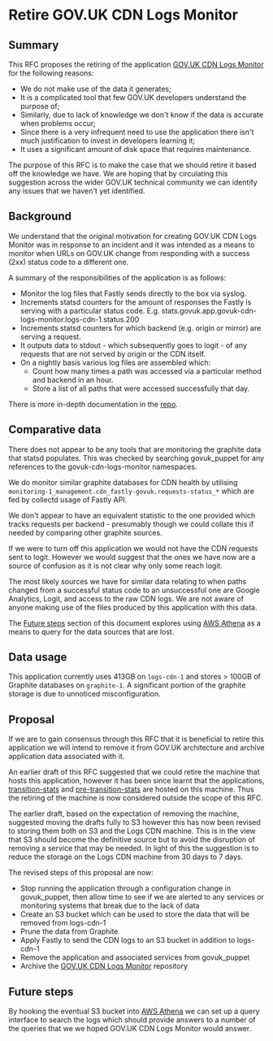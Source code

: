 # Retire GOV.UK CDN Logs Monitor

## Summary

This RFC proposes the retiring of the application
[GOV.UK CDN Logs Monitor][cdn-logs-repo] for the following reasons:

- We do not make use of the data it generates;
- It is a complicated tool that few GOV.UK developers understand the purpose of;
- Similarly, due to lack of knowledge we don't know if the data is accurate
  when problems occur;
- Since there is a very infrequent need to use the application there isn't
  much justification to invest in developers learning it;
- It uses a significant amount of disk space that requires maintenance.

The purpose of this RFC is to make the case that we should retire it based off
the knowledge we have. We are hoping that by circulating this suggestion
across the wider GOV.UK technical community we can identify any issues that
we haven't yet identified.

## Background

We understand that the original motivation for creating GOV.UK CDN Logs Monitor
was in response to an incident and it was intended as a means to monitor
when URLs on GOV.UK change from responding with a success (2xx) status code to a
different one.

A summary of the responsibilities of the application is as follows:

- Monitor the log files that Fastly sends directly to the box via syslog.
- Increments statsd counters for the amount of responses the Fastly is serving
  with a particular status code.
  E.g. stats.govuk.app.govuk-cdn-logs-monitor.logs-cdn-1.status.200
- Increments statsd counters for which backend (e.g. origin or mirror) are
  serving a request.
- It outputs data to stdout - which subsequently goes to logit - of any
  requests that are not served by origin or the CDN itself.
- On a nightly basis various log files are assembled which:
  - Count how many times a path was accessed via a particular method and
    backend in an hour.
  - Store a list of all paths that were accessed successfully that day.

There is more in-depth documentation in the [repo][repo-docs].

## Comparative data

There does not appear to be any tools that are monitoring the graphite data
that statsd populates. This was checked by searching govuk_puppet for any
references to the govuk-cdn-logs-monitor namespaces.

We do monitor similar graphite databases for CDN health by utilising
`monitoring-1_management.cdn_fastly-govuk.requests-status_*` which are fed by
collectd usage of Fastly API.

We don't appear to have an equivalent statistic to the one provided which
tracks requests per backend - presumably though we could collate this if needed
by comparing other graphite sources.

If we were to turn off this application we would not have the CDN requests
sent to logit. However we would suggest that the ones we have now are a source
of confusion as it is not clear why only some reach logit.

The most likely sources we have for similar data relating to when paths changed
from a successful status code to an unsuccessful one are Google Analytics,
Logit, and access to the raw CDN logs. We are not aware of anyone making use of
the files produced by this application with this data.

The [Future steps](#future-steps) section of this document explores using
[AWS Athena][] as a means to query for the data sources that are lost.

## Data usage

This application currently uses 413GB on `logs-cdn-1` and stores > 100GB of
Graphite databases on `graphite-1`. A significant portion of the graphite storage
is due to unnoticed misconfiguration.

## Proposal

If we are to gain consensus through this RFC that it is beneficial to retire
this application we will intend to remove it from GOV.UK architecture and
archive application data associated with it.

An earlier draft of this RFC suggested that we could retire the machine that
hosts this application, however it has been since learnt that the applications,
[transition-stats][] and [pre-transition-stats][] are hosted on this machine.
Thus the retiring of the machine is now considered outside the scope of this
RFC.

The earlier draft, based on the expectation of removing the machine, suggested
moving the drafts fully to S3 however this has now been revised to storing
them both on S3 and the Logs CDN machine. This is in the view that S3 should
become the definitive source but to avoid the disruption of removing a service
that may be needed. In light of this the suggestion is to reduce the storage
on the Logs CDN machine from 30 days to 7 days.

The revised steps of this proposal are now:

- Stop running the application through a configuration change in govuk_puppet,
  then allow time to see if we are alerted to any services or monitoring systems
  that break due to the lack of data
- Create an S3 bucket which can be used to store the data that will be removed
  from logs-cdn-1
- Prune the data from Graphite
- Apply Fastly to send the CDN logs to an S3 bucket in addition to logs-cdn-1
- Remove the application and associated services from govuk_puppet
- Archive the [GOV.UK CDN Logs Monitor][cdn-logs-repo] repository

## Future steps

By hooking the eventual S3 bucket into [AWS Athena][] we can set up a query
interface to search the logs which should provide answers to a number of the
queries that we we hoped GOV.UK CDN Logs Monitor would answer.

[cdn-logs-repo]: https://github.com/alphagov/govuk-cdn-logs-monitor
[repo-docs]: https://github.com/alphagov/govuk-cdn-logs-monitor/blob/master/docs/design.md
[AWS Athena]: https://aws.amazon.com/athena/
[transition-stats]: https://github.com/alphagov/transition-stats/
[pre-transition-stats]: https://github.com/alphagov/pre-transition-stats/
